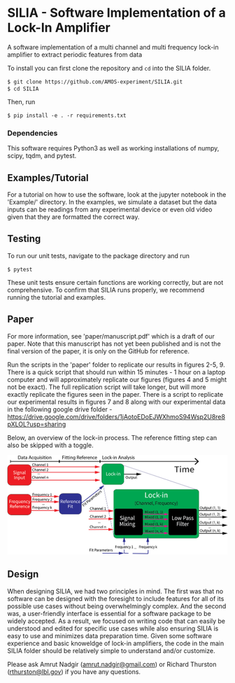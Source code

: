 # SILIA - Software Implementation of a Lock-In Amplifier

A software implementation of a multi channel and multi frequency lock-in amplifier to extract periodic features from data

To install you can first clone the repository and ```cd``` into the SILIA folder. 

~~~
$ git clone https://github.com/AMOS-experiment/SILIA.git
$ cd SILIA
~~~

Then, run
~~~ 
$ pip install -e . -r requirements.txt
~~~


### Dependencies

This software requires Python3 as well as working installations of numpy, scipy, tqdm, and pytest. 


## Examples/Tutorial

For a tutorial on how to use the software, look at the jupyter notebook in the 'Example/' directory. In the examples, we simulate a dataset but the data inputs can be readings from any experimental device or even old video given that they are formatted the correct way.

## Testing

To run our unit tests, navigate to the package directory and run
~~~ 
$ pytest
~~~
These unit tests ensure certain functions are working correctly, but are not comprehensive. To confirm that SILIA runs properly, we recommend running the tutorial and examples. 

## Paper

For more information, see 'paper/manuscript.pdf' which is a draft of our paper. Note that this manuscript has not yet been published and is not the final version of the paper, it is only on the GitHub for reference. 

Run the scripts in the 'paper' folder to replicate our results in figures 2-5, 9. There is a quick script that should run within 15 minutes - 1 hour on a laptop computer and will approximately replicate our figures (figures 4 and 5 might not be exact). The full replication script will take longer, but will more exactly replicate the figures seen in the paper. There is a script to replicate our experimental results in figures 7 and 8 along with our experimental data in the following google drive folder - https://drive.google.com/drive/folders/1jAotoEDoEJWXhmoS94Wsp2U8re8pXLOL?usp=sharing
 
Below, an overview of the lock-in process. The reference fitting step can also be skipped with a toggle. 

![Alt text](images/general_code_diagram.png?raw=true "General Code Summary")

## Design
When designing SILIA, we had two principles in mind. The first was that no software can be designed with the foresight to include features for all of its possible use cases without being overwhelmingly complex. And the second was, a user-friendly interface is essential for a software package to be widely accepted. As a result, we focused on writing code that can easily be understood and edited for specific use cases while also ensuring SILIA is easy to use and minimizes data preparation time. Given some software experience and basic knoweldge of lock-in amplifiers, the code in the main SILIA folder should be relatively simple to understand and/or customize. 

Please ask Amrut Nadgir (amrut.nadgir@gmail.com) or Richard Thurston (rthurston@lbl.gov) if you have any questions. 

